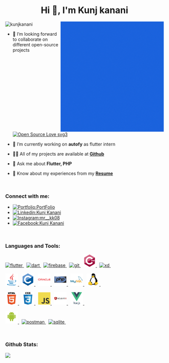 <h1 align="center">Hi 👋, I'm Kunj kanani</h1>

<img align="right" width = "65%" height="350" src="Banner.gif"></img>
<p align="left"> <img src="https://komarev.com/ghpvc/?username=kunjkanani&label=Profile%20views&color=0e75b6&style=flat" alt="kunjkanani" /> </p>

- 👯 I’m looking forward to collaborate on different open-source projects [![Open Source Love svg3](https://badges.frapsoft.com/os/v3/open-source.svg?v=103)](https://github.com/ellerbrock/open-source-badges/)

- 🔭 I’m currently working on **autofy** as flutter intern

- 👨‍💻 All of my projects are available at **[Github](https://github.com/KunjKanani?tab=repositories)**

- 💬 Ask me about **Flutter, PHP**

- 📄 Know about my experiences from my **[Resume](<https://firebasestorage.googleapis.com/v0/b/kunj-kanani.appspot.com/o/Kunj's%20Resume%20(1).pdf?alt=media&token=b757e018-5661-4bac-94df-5750c477d8b4>)**

<br>
<h3 align="left">Connect with me:</h3>

- [![Portfolio:PortFolio](https://img.shields.io/badge/-PortFolio-blueviolet?style=flat-square&logo=Webflow&logoColor=white&link=https://kunjkanani.web.app)](https://kunjkanani.web.app)
- [![Linkedin:Kunj Kanani](https://img.shields.io/badge/-KunjKanani-blue?style=flat-square&logo=Linkedin&logoColor=white&link=https://www.linkedin.com/in/kunj-kanani/)](https://www.linkedin.com/in/kunj-kanani/)
- [![Instagram:mr__kk08](https://img.shields.io/badge/-mr__kk08-important?style=flat-square&logo=Instagram&logoColor=white&link=https://www.instagram.com/mr__kk08/)](https://www.instagram.com/mr__kk08/)
- [![Facebook:Kunj Kanani](https://img.shields.io/badge/-KunjKanani-5442f5?style=flat-square&logo=Facebook&logoColor=white&link=facebook.com/kunj.kanani.511/)](facebook.com/kunj.kanani.511/)

<br>
<h3 align="left">Languages and Tools:</h3>
<p align="left">
    <a href="https://flutter.dev" target="_blank"> 
        <img src="https://www.vectorlogo.zone/logos/flutterio/flutterio-icon.svg" alt="flutter" width="40" height="40"/> 
    </a>&nbsp;
    <a href="https://dart.dev" target="_blank"> 
        <img src="https://www.vectorlogo.zone/logos/dartlang/dartlang-icon.svg" alt="dart" width="40" height="40"/> 
    </a>&nbsp;
    <a href="https://firebase.google.com/" target="_blank"> 
        <img src="https://www.vectorlogo.zone/logos/firebase/firebase-icon.svg" alt="firebase" width="40" height="40"/> 
    </a>&nbsp; 
    <a href="https://git-scm.com/" target="_blank"> 
        <img src="https://www.vectorlogo.zone/logos/git-scm/git-scm-icon.svg" alt="git" width="40" height="40"/> 
    </a>&nbsp;
    <a href="https://www.w3schools.com/cpp/" target="_blank"> 
        <img src="https://raw.githubusercontent.com/devicons/devicon/master/icons/cplusplus/cplusplus-original.svg" alt="cplusplus" width="40" height="40"/> 
    </a>&nbsp;
    <a href="https://www.adobe.com/products/xd.html" target="_blank"> 
        <img src="https://cdn.worldvectorlogo.com/logos/adobe-xd.svg" alt="xd" width="40" height="40"/> 
    </a>&nbsp;
    <br>
    <br>
    <a href="https://www.java.com" target="_blank"> 
        <img src="https://raw.githubusercontent.com/devicons/devicon/master/icons/java/java-original.svg" alt="java" width="40" height="40"/> 
    </a>&nbsp;
    <a href="https://www.cprogramming.com/" target="_blank"> 
        <img src="https://raw.githubusercontent.com/devicons/devicon/master/icons/c/c-original.svg" alt="c" width="40" height="40"/>
    </a>&nbsp;
    <a href="https://www.oracle.com/" target="_blank"> 
        <img src="https://raw.githubusercontent.com/devicons/devicon/master/icons/oracle/oracle-original.svg" alt="oracle" width="40" height="40"/>
    </a> &nbsp;
    <a href="https://www.php.net" target="_blank"> 
        <img src="https://raw.githubusercontent.com/devicons/devicon/master/icons/php/php-original.svg" alt="php" width="40" height="40"/> 
    </a> &nbsp;
    <a href="https://www.mysql.com/" target="_blank"> 
        <img src="https://raw.githubusercontent.com/devicons/devicon/master/icons/mysql/mysql-original-wordmark.svg" alt="mysql" width="40" height="40"/> 
    </a> &nbsp;
    <a href="https://www.linux.org/" target="_blank"> 
        <img src="https://raw.githubusercontent.com/devicons/devicon/master/icons/linux/linux-original.svg" alt="linux" width="40" height="40"/> 
    </a>&nbsp;
    <br>
    <br>
    <a href="https://www.w3.org/html/" target="_blank"> 
        <img src="https://raw.githubusercontent.com/devicons/devicon/master/icons/html5/html5-original-wordmark.svg" alt="html5" width="40" height="40"/> 
    </a>&nbsp;
    <a href="https://www.w3schools.com/css/" target="_blank"> 
        <img src="https://raw.githubusercontent.com/devicons/devicon/master/icons/css3/css3-original-wordmark.svg" alt="css3" width="40" height="40"/>
    </a> &nbsp;
    <a href="https://developer.mozilla.org/en-US/docs/Web/JavaScript" target="_blank"> 
        <img src="https://raw.githubusercontent.com/devicons/devicon/master/icons/javascript/javascript-original.svg" alt="javascript" width="40" height="40"/> 
    </a> &nbsp;
    <a href="https://angular.io" target="_blank"> 
        <img src="https://raw.githubusercontent.com/devicons/devicon/master/icons/angularjs/angularjs-original-wordmark.svg" alt="angularjs" width="40" height="40"/> 
    </a> &nbsp;
    <a href="https://vuejs.org/" target="_blank"> 
        <img src="https://raw.githubusercontent.com/devicons/devicon/master/icons/vuejs/vuejs-original-wordmark.svg" alt="vuejs" width="40" height="40"/> 
    </a>&nbsp;
    <br> 
    <br> 
    <a href="https://developer.android.com" target="_blank"> 
        <img src="https://raw.githubusercontent.com/devicons/devicon/master/icons/android/android-original-wordmark.svg" alt="android" width="40" height="40"/> 
    </a> &nbsp;
    <a href="https://postman.com" target="_blank"> 
        <img src="https://www.vectorlogo.zone/logos/getpostman/getpostman-icon.svg" alt="postman" width="40" height="40"/> 
    </a> &nbsp;
    <a href="https://www.sqlite.org/" target="_blank"> 
        <img src="https://www.vectorlogo.zone/logos/sqlite/sqlite-icon.svg" alt="sqlite" width="40" height="40"/> 
    </a> &nbsp;
</p>

<br>
<h3 align="left">Github Stats:</h3>
<p align="center">
    <img width="80%" src="https://github-readme-streak-stats.herokuapp.com?user=KunjKanani&theme=buefy-dark&hide_border=true" align="left"/>
</p>
